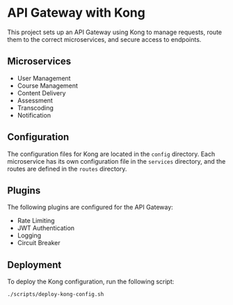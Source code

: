 # API Gateway with Kong

This project sets up an API Gateway using Kong to manage requests, route them to the correct microservices, and secure access to endpoints.

## Microservices

- User Management
- Course Management
- Content Delivery
- Assessment
- Transcoding
- Notification

## Configuration

The configuration files for Kong are located in the `config` directory. Each microservice has its own configuration file in the `services` directory, and the routes are defined in the `routes` directory.

## Plugins

The following plugins are configured for the API Gateway:

- Rate Limiting
- JWT Authentication
- Logging
- Circuit Breaker

## Deployment

To deploy the Kong configuration, run the following script:

```sh
./scripts/deploy-kong-config.sh